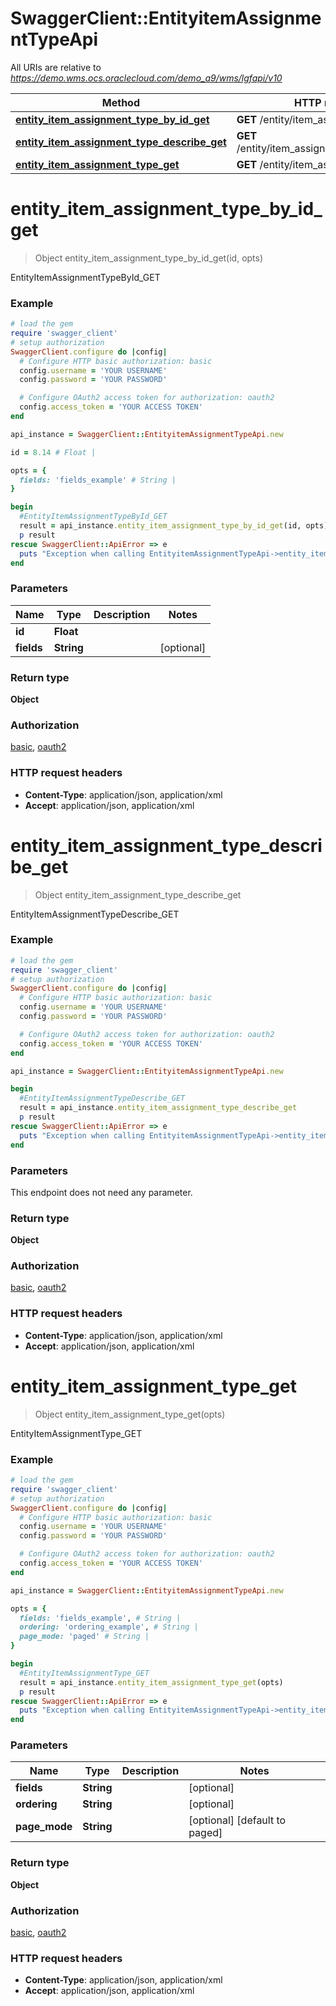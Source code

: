 # SwaggerClient::EntityitemAssignmentTypeApi

All URIs are relative to *https://demo.wms.ocs.oraclecloud.com/demo_a9/wms/lgfapi/v10*

Method | HTTP request | Description
------------- | ------------- | -------------
[**entity_item_assignment_type_by_id_get**](EntityitemAssignmentTypeApi.md#entity_item_assignment_type_by_id_get) | **GET** /entity/item_assignment_type/{id} | EntityItemAssignmentTypeById_GET
[**entity_item_assignment_type_describe_get**](EntityitemAssignmentTypeApi.md#entity_item_assignment_type_describe_get) | **GET** /entity/item_assignment_type/describe | EntityItemAssignmentTypeDescribe_GET
[**entity_item_assignment_type_get**](EntityitemAssignmentTypeApi.md#entity_item_assignment_type_get) | **GET** /entity/item_assignment_type | EntityItemAssignmentType_GET


# **entity_item_assignment_type_by_id_get**
> Object entity_item_assignment_type_by_id_get(id, opts)

EntityItemAssignmentTypeById_GET



### Example
```ruby
# load the gem
require 'swagger_client'
# setup authorization
SwaggerClient.configure do |config|
  # Configure HTTP basic authorization: basic
  config.username = 'YOUR USERNAME'
  config.password = 'YOUR PASSWORD'

  # Configure OAuth2 access token for authorization: oauth2
  config.access_token = 'YOUR ACCESS TOKEN'
end

api_instance = SwaggerClient::EntityitemAssignmentTypeApi.new

id = 8.14 # Float | 

opts = { 
  fields: 'fields_example' # String | 
}

begin
  #EntityItemAssignmentTypeById_GET
  result = api_instance.entity_item_assignment_type_by_id_get(id, opts)
  p result
rescue SwaggerClient::ApiError => e
  puts "Exception when calling EntityitemAssignmentTypeApi->entity_item_assignment_type_by_id_get: #{e}"
end
```

### Parameters

Name | Type | Description  | Notes
------------- | ------------- | ------------- | -------------
 **id** | **Float**|  | 
 **fields** | **String**|  | [optional] 

### Return type

**Object**

### Authorization

[basic](../README.md#basic), [oauth2](../README.md#oauth2)

### HTTP request headers

 - **Content-Type**: application/json, application/xml
 - **Accept**: application/json, application/xml



# **entity_item_assignment_type_describe_get**
> Object entity_item_assignment_type_describe_get

EntityItemAssignmentTypeDescribe_GET



### Example
```ruby
# load the gem
require 'swagger_client'
# setup authorization
SwaggerClient.configure do |config|
  # Configure HTTP basic authorization: basic
  config.username = 'YOUR USERNAME'
  config.password = 'YOUR PASSWORD'

  # Configure OAuth2 access token for authorization: oauth2
  config.access_token = 'YOUR ACCESS TOKEN'
end

api_instance = SwaggerClient::EntityitemAssignmentTypeApi.new

begin
  #EntityItemAssignmentTypeDescribe_GET
  result = api_instance.entity_item_assignment_type_describe_get
  p result
rescue SwaggerClient::ApiError => e
  puts "Exception when calling EntityitemAssignmentTypeApi->entity_item_assignment_type_describe_get: #{e}"
end
```

### Parameters
This endpoint does not need any parameter.

### Return type

**Object**

### Authorization

[basic](../README.md#basic), [oauth2](../README.md#oauth2)

### HTTP request headers

 - **Content-Type**: application/json, application/xml
 - **Accept**: application/json, application/xml



# **entity_item_assignment_type_get**
> Object entity_item_assignment_type_get(opts)

EntityItemAssignmentType_GET



### Example
```ruby
# load the gem
require 'swagger_client'
# setup authorization
SwaggerClient.configure do |config|
  # Configure HTTP basic authorization: basic
  config.username = 'YOUR USERNAME'
  config.password = 'YOUR PASSWORD'

  # Configure OAuth2 access token for authorization: oauth2
  config.access_token = 'YOUR ACCESS TOKEN'
end

api_instance = SwaggerClient::EntityitemAssignmentTypeApi.new

opts = { 
  fields: 'fields_example', # String | 
  ordering: 'ordering_example', # String | 
  page_mode: 'paged' # String | 
}

begin
  #EntityItemAssignmentType_GET
  result = api_instance.entity_item_assignment_type_get(opts)
  p result
rescue SwaggerClient::ApiError => e
  puts "Exception when calling EntityitemAssignmentTypeApi->entity_item_assignment_type_get: #{e}"
end
```

### Parameters

Name | Type | Description  | Notes
------------- | ------------- | ------------- | -------------
 **fields** | **String**|  | [optional] 
 **ordering** | **String**|  | [optional] 
 **page_mode** | **String**|  | [optional] [default to paged]

### Return type

**Object**

### Authorization

[basic](../README.md#basic), [oauth2](../README.md#oauth2)

### HTTP request headers

 - **Content-Type**: application/json, application/xml
 - **Accept**: application/json, application/xml



